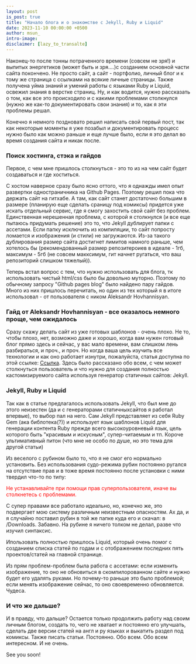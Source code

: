 ```yaml
---
layout: post
is_post: true
title: "Начало блога и о знакомстве с Jekyll, Ruby и Liquid"
date: 2023-11-10 00:00:00 +0500
author: msun_
intro-image:
disclaimer: [lazy_to_transalte]
---
```


Наконец-то после тонны потраченного времени (совсем не зря!) и выпитых энергетиков (может быть и зря....)с созданием основной части сайта покончено.
Не просто сайт, а сайт - портфолио, личный блог и к тому же страница с ссылками на всякие личные страницы.
Также получена уйма знаний и умений работы с языками Ruby и Liquid, освежил знания в верстке страниц.
Ну, и как водится, нужно рассказать о том, как все это происходило и с какими проблемами столкнулся (нужно же как-то документировать свои знания) и то, как я эти проблемы решал.

Конечно я немного поздновато решил написать свой первый пост, так как некоторые моменты я уже позабыл и документировать процесс нужно было как можно раньше и еще лучше было, если я это делал во время создания сайта и никак после.

### Поиск хостинга, стэка и гайдов

Первое, с чем мне пришлось столкнуться - это то из на чем сайт будет создаваться и где хоститься.

С хостом наверное сразу было ясно оттого, что я однажды имел опыт развертки одностраничника на Github Pages. Поэтому решил пока что держать сайт на гитхабе. А там, как сайт станет достаточно большим в размере (планирую еще сделать сраницу под комиксы) придется уже искать отдельный сервис, где я смогу захостить свой сайт без проблем.
Единственная нерешенная проблема, с которой я столкнулся (и все еще пытаюсь придумать решение) это то, что Jekyll дублирует папки с ассетами. Если папку исключить из компиляции, то сайт попросту ломается и изображения (и стили) не загружаются. Из-за такого дублирования размер сайта достигнет лимитов намного раньше, чем хотелось бы (рекомендованный размер репозитероиев в идеале - 1гб, максимум - 5гб (не совсем макксимум, гит начнет ругаться, что ваш репозиторий слишком тяжелый)).

Теперь встал вопрос с тем, что нужно использовать для блога, тк использовать чистый html/css было бы довольно муторно.
Поэтому по обычному запросу "Github pages blog" было найдено пару гайдов. Много из них пришлось перечитать, но один из тех который я в итоге использовал - от пользователя с ником Aleksandr Hovhannisyan.

### Гайд от Aleksandr Hovhannisyan - все оказалось немного проще, чем ожидалось

Сразу скажу делать сайт из уже готовых шаблонов - очень плохо.
Не то, чтобы плохо, нет, возможно даже и хорошо, когда вам нужен готовый блог прямо здесь и сейчас, у вас мало времени, вам слишком лень разбираться, и проч., и проч. Но когда ваша цель изучить все технологии и как оно работает изнутри, пожалуйста, статья доступна по этой ссылке: <a href="https://www.aleksandrhovhannisyan.com/blog/getting-started-with-jekyll-and-github-pages" class="link">Ссылка</a>.
Здесь было рассказано обо всем, с чем может столкнуться пользователь и что нужно для создания полностью кастомизируемого сайта используя генератор статичных сайтов: Jekyll.

### Jekyll, Ruby и Liquid

Так как в статье предлагалось использовать Jekyll, что был мне до этого неизестен (да и с генераторами статичныхсайтов я работал впервые), то выбор пал на него.
Сам Jekyll представляет из себя Ruby Gem (ака библотека(?)) и использует язык шаблонов Liquid для генерации контента
Ruby прежде всего высокоуровневый язык, цель которого быть "красивым и искусным", супер-читаемым и тп. Короче ультимативный питон (что мне не особо по душе, но это тема для другой статьи)

Из веселого с рубином было то, что я не смог его нормально установить.
Без использования судо-режима рубин постоянно ругался на отсутствие прав и в тоже время постоянно после установки с ними твердил что-то по типу:

<p style="color: red">Не устанавливайте при помощи прав суперпользователя, иначе вы столкнетесь с проблемами.</p>
С супер правами все работало идеально, но, конечно же, это подвергает мою систему различным неизвестным опасностям.
Ах да, и я случайно поставил рубин в той же папке куда его и скачал: в /Downloads. Забавно.
На рубине  я ничего толком не делал, разве что изучил синтаксис.

Ипользовать полностью пришлось Liquid, который очень помог с созданием списка статей по годам и с отображением последних пять проектов/статей на главной странице.

Из прям проблем-проблем была работа с ассетами: если изменить изображение, то оно не обновиться в скомпилорованном сайте и нужно будет его удалять руками. Но почему-то раньше это было проблемой; если менять изображение сейчас, то оно своевременно обновляется. Чудеса.

### И что же дальше?

И в правду, что дальше?
Остается только продолжить работу над своим личным блогом, создать то, чего не хватает и постоянно его улучшать, сделать две версии статей на англ и ру языках и выкатить раздел под комиксы. Также писать статьи. Постоянно. Обо всем. Обо всем интересном. И не очень.

See you soon!
